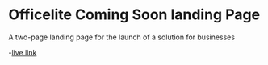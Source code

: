 # Officelite Coming Soon landing Page

A two-page landing page for the launch of a solution for businesses

-[live link](officelite-fordevsjs.netlify.app)
